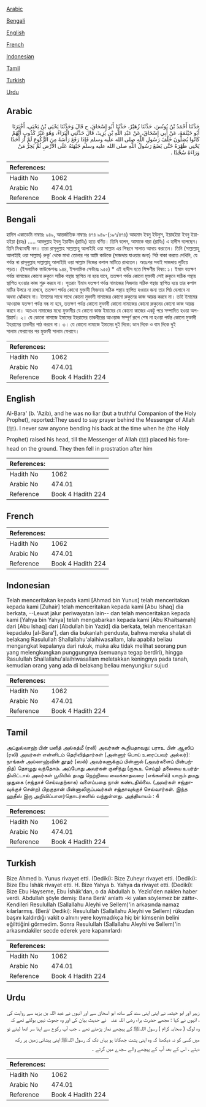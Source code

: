 [Arabic](#arabic)

[Bengali](#bengali)

[English](#english)

[French](#french)

[Indonesian](#indonesian)

[Tamil](#tamil)

[Turkish](#turkish)

[Urdu](#urdu)

## Arabic


<div dir="rtl" lang="ar" style={{fontSize:'larger',backgroundColor:'#f8f9fa',padding:20}}>
حَدَّثَنَا أَحْمَدُ بْنُ يُونُسَ، حَدَّثَنَا زُهَيْرٌ، حَدَّثَنَا أَبُو إِسْحَاقَ، ح قَالَ وَحَدَّثَنَا يَحْيَى بْنُ يَحْيَى، أَخْبَرَنَا أَبُو خَيْثَمَةَ، عَنْ أَبِي إِسْحَاقَ، عَنْ عَبْدِ اللَّهِ بْنِ يَزِيدَ، قَالَ حَدَّثَنِي الْبَرَاءُ، وَهُوَ غَيْرُ كَذُوبٍ أَنَّهُمْ كَانُوا يُصَلُّونَ خَلْفَ رَسُولِ اللَّهِ صلى الله عليه وسلم فَإِذَا رَفَعَ رَأْسَهُ مِنَ الرُّكُوعِ لَمْ أَرَ أَحَدًا يَحْنِي ظَهْرَهُ حَتَّى يَضَعَ رَسُولُ اللَّهِ صلى الله عليه وسلم جَبْهَتَهُ عَلَى الأَرْضِ ثُمَّ يَخِرُّ مَنْ وَرَاءَهُ سُجَّدًا ‏.‏
</div>
<div style={{backgroundColor:'#f8f9fa',padding:20, marginBottom: 10}}><table> <thead> <tr> <th>References:</th> <th></th> </tr> </thead> <tbody><tr><td>Hadith No</td><td>1062</td></tr><tr><td>Arabic No</td><td>474.01</td></tr><tr><td>Reference</td><td>Book 4 Hadith 224</td></tr></tbody></table></div>

## Bengali


<div dir="ltr" lang="bn" style={{fontSize:'larger',backgroundColor:'#f8f9fa',padding:20}}>
হাদিস একাডেমি নাম্বারঃ ৯৪৯, আন্তর্জাতিক নাম্বারঃ ৪৭৪ ৯৪৯-(১৯৭/৪৭৪) আহমাদ ইবনু ইউনুস, ইয়াহইয়া ইবনু ইয়াহইয়া (রহঃ) ..... আবদুল্লাহ ইবনু ইয়াযীদ (রাযিঃ) হতে বর্ণিত। তিনি বলেন, আমাকে বারা (রাযিঃ) এ হাদীস বলেছেন। তিনি মিথ্যাবাদী নন। তারা রাসূলুল্লাহ সাল্লাল্লাহু আলাইহি ওয়া সাল্লাম এর পিছনে সালাত আদায় করতেন। তিনি (সাল্লাল্লাহু আলাইহি ওয়া সাল্লাম) রুকূ’ থেকে মাথা তোলার পর আমি কাউকে (সাজদায় যাওয়ার জন্য) পিঠ বাকা করতে দেখিনি, যে পর্যন্ত না রাসূলুল্লাহ সাল্লাল্লাহু আলাইহি ওয়া সাল্লাম নিজের কপাল মাটিতে রাখতেন। অতঃপর সবাই সাজদায় লুটিয়ে পড়ত। (ইসলামিক ফাউন্ডেশনঃ ৯৪৪, ইসলামিক সেন্টারঃ ৯৫৫) * এই হাদীস হতে শিক্ষণীয় বিষয়: ১। ইমাম যতক্ষণ পর্যন্ত নামাজের কোনো রুকুনে সঠিক পন্থায় স্থাপিত না হয়ে যাবে, ততক্ষণ পর্যন্ত কোনো মুক্তাদী সেই রুকুনে সঠিক পন্থায় স্থাপিত হওয়ার কাজ শুরু করবে না। সুতরাং ইমাম যতক্ষণ পর্যন্ত নামাজের সিজদায় সঠিক পন্থায় স্থাপিত হয়ে তার কপাল মাটির উপরে না রাখবে, ততক্ষণ পর্যন্ত কোনো মুক্তাদী সিজদায় সঠিক পন্থায় স্থাপিত হওয়ার জন্য তার পিঠ হেলাবে না অথবা ঝোঁকাবে না। ইমামের সাথে সাথে কোনো মুক্তাদী নামাজের কোনো রুকুনের কাজ আরম্ভ করবে না। তাই ইমামের আওয়াজ যতক্ষণ পর্যন্ত বন্ধ না হবে, ততক্ষণ পর্যন্ত কোনো মুক্তাদী কোনো নামাজের কোনো রুকুনের কোনো কাজ আরম্ভ করবে না। অতএব নামাজের মধ্যে মুক্তাদীর যে কোনো কাজ ইমামের যে কোনো কাজের একটু পরে সম্পাদিত হওয়া অপরিহার্য। ২। যে কোনো নামাজে ইমামের ইহরামের তাকবীরের আওয়াজ সম্পূর্ণ রূপে শেষ না হওয়া পর্যন্ত কোনো মুক্তাদী ইহরামের তাকবীর পাঠ করবে না। ৩। যে কোনো নামাজে ইমামের দুই দিকে: ডান দিকে ও বাম দিকে দুই সালাম ফেরানোর পর মুক্তাদী সালাম ফেরাবে।
</div>
<div style={{backgroundColor:'#f8f9fa',padding:20, marginBottom: 10}}><table> <thead> <tr> <th>References:</th> <th></th> </tr> </thead> <tbody><tr><td>Hadith No</td><td>1062</td></tr><tr><td>Arabic No</td><td>474.01</td></tr><tr><td>Reference</td><td>Book 4 Hadith 224</td></tr></tbody></table></div>

## English


<div dir="ltr" lang="en" style={{fontSize:'larger',backgroundColor:'#f8f9fa',padding:20}}>
Al-Bara' (b. 'Azib), and he was no liar (but a truthful Companion of the Holy Prophet), reported:They used to say prayer behind the Messenger of Allah (ﷺ). I never saw anyone bending his back at the time when he (the Holy Prophet) raised his head, till the Messenger of Allah (ﷺ) placed his forehead on the ground. They then fell in prostration after him
</div>
<div style={{backgroundColor:'#f8f9fa',padding:20, marginBottom: 10}}><table> <thead> <tr> <th>References:</th> <th></th> </tr> </thead> <tbody><tr><td>Hadith No</td><td>1062</td></tr><tr><td>Arabic No</td><td>474.01</td></tr><tr><td>Reference</td><td>Book 4 Hadith 224</td></tr></tbody></table></div>

## French


<div dir="ltr" lang="fr" style={{fontSize:'larger',backgroundColor:'#f8f9fa',padding:20}}>

</div>
<div style={{backgroundColor:'#f8f9fa',padding:20, marginBottom: 10}}><table> <thead> <tr> <th>References:</th> <th></th> </tr> </thead> <tbody><tr><td>Hadith No</td><td>1062</td></tr><tr><td>Arabic No</td><td>474.01</td></tr><tr><td>Reference</td><td>Book 4 Hadith 224</td></tr></tbody></table></div>

## Indonesian


<div dir="ltr" lang="id" style={{fontSize:'larger',backgroundColor:'#f8f9fa',padding:20}}>
Telah menceritakan kepada kami [Ahmad bin Yunus] telah menceritakan kepada kami [Zuhair] telah menceritakan kepada kami [Abu Ishaq] dia berkata, --Lewat jalur periwayatan lain-- dan telah menceritakan kepada kami [Yahya bin Yahya] telah mengabarkan kepada kami [Abu Khaitsamah] dari [Abu Ishaq] dari [Abdullah bin Yazid] dia berkata, telah menceritakan kepadaku [al-Bara'], dan dia bukanlah pendusta, bahwa mereka shalat di belakang Rasulullah Shallallahu'alaihiwasallam, lalu apabila beliau mengangkat kepalanya dari rukuk, maka aku tidak melihat seorang pun yang melengkungkan punggungnya (semuanya tegap berdiri), hingga Rasulullah Shallallahu'alaihiwasallam meletakkan keningnya pada tanah, kemudian orang yang ada di belakang beliau menyungkur sujud
</div>
<div style={{backgroundColor:'#f8f9fa',padding:20, marginBottom: 10}}><table> <thead> <tr> <th>References:</th> <th></th> </tr> </thead> <tbody><tr><td>Hadith No</td><td>1062</td></tr><tr><td>Arabic No</td><td>474.01</td></tr><tr><td>Reference</td><td>Book 4 Hadith 224</td></tr></tbody></table></div>

## Tamil


<div dir="ltr" lang="ta" style={{fontSize:'larger',backgroundColor:'#f8f9fa',padding:20}}>
அப்துல்லாஹ் பின் யஸீத் அல்கத்மீ (ரலி) அவர்கள் கூறியதாவது: பராஉ பின் ஆஸிப் (ரலி) அவர்கள் என்னிடம் தெரிவித்தார்கள் (அன்னார் பொய் உரைப்பவர் அல்லர்): நாங்கள் அல்லாஹ்வின் தூதர் (ஸல்) அவர்களுக்குப் பின்னால் (அவர்களைப் பின்பற்றித்) தொழுது வந்தோம். அப்போது அவர்கள் குனிந்து (ருகூஉ செய்து) தலையை உயர்த்திவிட்டால் அவர்கள் பூமியில் தமது நெற்றியை வைக்காதவரை (எங்களில்) யாரும் தமது முதுகை (சஜ்தாச் செய்வதற்காக) வளைப்பதை நான் கண்டதில்லை. (அவர்கள் சஜ்தாவுக்குச் சென்ற) பிறகுதான் பின்னாலிருப்பவர்கள் சஜ்தாவுக்குச் செல்வார்கள். இந்த ஹதீஸ் இரு அறிவிப்பாளர்தொடர்களில் வந்துள்ளது. அத்தியாயம் : 4
</div>
<div style={{backgroundColor:'#f8f9fa',padding:20, marginBottom: 10}}><table> <thead> <tr> <th>References:</th> <th></th> </tr> </thead> <tbody><tr><td>Hadith No</td><td>1062</td></tr><tr><td>Arabic No</td><td>474.01</td></tr><tr><td>Reference</td><td>Book 4 Hadith 224</td></tr></tbody></table></div>

## Turkish


<div dir="ltr" lang="tr" style={{fontSize:'larger',backgroundColor:'#f8f9fa',padding:20}}>
Bize Ahmed b. Yunus rivayet etti. (Dediki): Bize Zuheyr rivayet etti. (Dediki): Bize Ebu İshâk rivayet etti. H. Bize Yahya b. Yahya da rivayet etti. (Dediki): Bize Ebu Hayseme, Ebu İshâk'dan, o da Abdullah b. Yezîd'den naklen haber verdi. Abdullah şöyle demiş: Bana Berâ' anlattı -ki yalan söylemez bir zâttır-. Kendileri ResuluIIah (Sallallahu Aleyhi ve Sellem)'in arkasında namaz kılarlarmış. (Berâ' Dediki): ResuluIIah (Sallallahu Aleyhi ve Sellem) rükudan başını kaldırdığı vakit o alnını yere koymadıkça hiç bir kimsenin belini eğilttiğini görmedim. Sonra ResuluIIah (Sallallahu Aleyhi ve Sellem)'in arkasındakiler secde ederek yere kapanırlardı
</div>
<div style={{backgroundColor:'#f8f9fa',padding:20, marginBottom: 10}}><table> <thead> <tr> <th>References:</th> <th></th> </tr> </thead> <tbody><tr><td>Hadith No</td><td>1062</td></tr><tr><td>Arabic No</td><td>474.01</td></tr><tr><td>Reference</td><td>Book 4 Hadith 224</td></tr></tbody></table></div>

## Urdu


<div dir="rtl" lang="ur" style={{fontSize:'larger',backgroundColor:'#f8f9fa',padding:20}}>
زہیر اور ابو خیثمہ نے اپنی اپنی سند کے ساتھ ابو اسحاق سے اور انہوں نے عبد اللہ بن یزید سے روایت کی ، انہوں نے کہا : مجھے حضرت براء ‌رضی ‌اللہ ‌عنہ ‌ ‌ نے حدیث بیان کی اور وہ جھوٹ نہیں بولتے تھے کہ وہ لوگ ( صحابہ کرام ) رسول اللہﷺ کے پیچھے نماز پڑھتے تھے ۔ جب آپ رکوع سے اپنا سر اٹھا لیتے تو میں کسی کو نہ دیکھتا کہ وہ اپنی پشت جھکاتا ہو یہاں تک کہ رسول اللہﷺ اپنی پیشانی زمین پر رکھ دیتے ، اس کے بعد آپ کے پیچھے والے سجدے میں گرتے ۔
</div>
<div style={{backgroundColor:'#f8f9fa',padding:20, marginBottom: 10}}><table> <thead> <tr> <th>References:</th> <th></th> </tr> </thead> <tbody><tr><td>Hadith No</td><td>1062</td></tr><tr><td>Arabic No</td><td>474.01</td></tr><tr><td>Reference</td><td>Book 4 Hadith 224</td></tr></tbody></table></div>